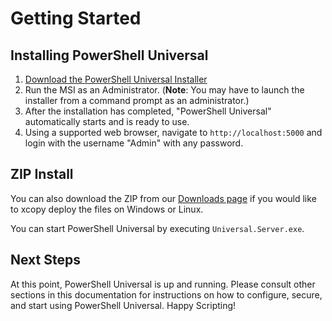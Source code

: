 # Getting Started

## Installing PowerShell Universal

1. [Download the PowerShell Universal Installer](https://ironmansoftware.com/downloads/)
2. Run the MSI as an Administrator. \(**Note**: You may have to launch the installer from a command prompt as an administrator.\)
3. After the installation has completed, "PowerShell Universal" automatically starts and is ready to use.
4. Using a supported web browser, navigate to `http://localhost:5000` and login with the username "Admin" with any password.

## ZIP Install

You can also download the ZIP from our [Downloads page](https://ironmansoftware.com/downloads/) if you would like to xcopy deploy the files on Windows or Linux. 

You can start PowerShell Universal by executing `Universal.Server.exe`.

## Next Steps

At this point, PowerShell Universal is up and running. Please consult other sections in this documentation for instructions on how to configure, secure, and start using PowerShell Universal. Happy Scripting!


